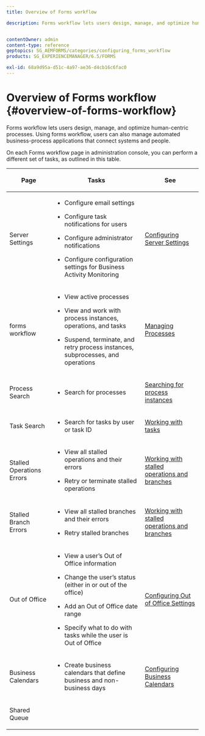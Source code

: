 ```yaml
---
title: Overview of Forms workflow

description: Forms workflow lets users design, manage, and optimize human-centric processes. Using forms workflow, users can also manage automated business-process applications that connect systems and people.


contentOwner: admin
content-type: reference
geptopics: SG_AEMFORMS/categories/configuring_forms_workflow
products: SG_EXPERIENCEMANAGER/6.5/FORMS

exl-id: 68a9d95a-d51c-4a97-ae36-d4cb16c6fac0
---
```

# Overview of Forms workflow {#overview-of-forms-workflow}

Forms workflow lets users design, manage, and optimize human-centric processes. Using forms workflow, users can also manage automated business-process applications that connect systems and people.

On each Forms workflow page in administration console, you can perform a different set of tasks, as outlined in this table.

<table>
 <thead>
  <tr>
   <th><p>Page</p></th>
   <th><p>Tasks</p></th>
   <th><p>See</p></th>
  </tr>
 </thead>
 <tbody>
  <tr>
   <td><p>Server Settings</p></td>
   <td>
    <ul>
     <li><p>Configure email settings</p></li>
     <li><p>Configure task notifications for users</p></li>
     <li><p>Configure administrator notifications</p></li>
     <li><p>Configure configuration settings for Business Activity Monitoring </p></li>
    </ul></td>
   <td><p><a href="/help/forms/using/admin-help/configuring-server-settings.md#configuring-server-settings">Configuring Server Settings</a></p></td>
  </tr>
  <tr>
   <td><p>forms workflow</p></td>
   <td>
    <ul>
     <li><p>View active processes</p></li>
     <li><p>View and work with process instances, operations, and tasks</p></li>
     <li><p>Suspend, terminate, and retry process instances, subprocesses, and operations</p></li>
    </ul></td>
   <td><p><a href="/help/forms/using/admin-help/processes.md#managing-processes">Managing Processes</a></p></td>
  </tr>
  <tr>
   <td><p>Process Search</p></td>
   <td>
    <ul>
     <li><p>Search for processes</p></li>
    </ul></td>
   <td><p><a href="/help/forms/using/admin-help/searching-process-instances.md#searching-for-process-instances">Searching for process instances</a></p></td>
  </tr>
  <tr>
   <td><p>Task Search</p></td>
   <td>
    <ul>
     <li><p>Search for tasks by user or task ID</p></li>
    </ul></td>
   <td><p><a href="/help/forms/using/admin-help/tasks.md#working-with-tasks">Working with tasks</a></p></td>
  </tr>
  <tr>
   <td><p>Stalled Operations Errors</p></td>
   <td>
    <ul>
     <li><p>View all stalled operations and their errors</p></li>
     <li><p>Retry or terminate stalled operations</p></li>
    </ul></td>
   <td><p><a href="/help/forms/using/admin-help/stalled-operations-branches.md#working-with-stalled-operations-and-branches">Working with stalled operations and branches</a></p></td>
  </tr>
  <tr>
   <td><p>Stalled Branch Errors</p></td>
   <td>
    <ul>
     <li><p>View all stalled branches and their errors</p></li>
     <li><p>Retry stalled branches</p></li>
    </ul></td>
   <td><p><a href="/help/forms/using/admin-help/stalled-operations-branches.md#working-with-stalled-operations-and-branches">Working with stalled operations and branches</a></p></td>
  </tr>
  <tr>
   <td><p>Out of Office</p></td>
   <td>
    <ul>
     <li><p>View a user’s Out of Office information</p></li>
     <li><p>Change the user’s status (either in or out of the office)</p></li>
     <li><p>Add an Out of Office date range </p></li>
     <li><p>Specify what to do with tasks while the user is Out of Office</p></li>
    </ul></td>
   <td><p><a href="/help/forms/using/admin-help/configuring-out-office-settings.md#configuring-out-of-office-settings">Configuring Out of Office Settings</a></p></td>
  </tr>
  <tr>
   <td><p>Business Calendars</p></td>
   <td>
    <ul>
     <li><p>Create business calendars that define business and non-business days</p></li>
    </ul></td>
   <td><p><a href="/help/forms/using/admin-help/configuring-business-calendars.md#configuring-business-calendars">Configuring Business Calendars</a></p></td>
  </tr>
  <tr>
   <td><p>Shared Queue</p></td>
   <td><p></p></td>
   <td><p></p></td>
  </tr>
 </tbody>
</table>
